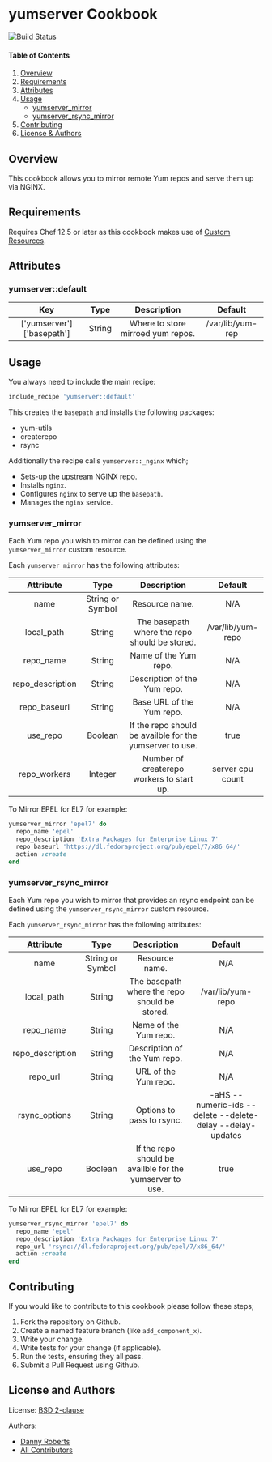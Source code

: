 # yumserver Cookbook
[![Build Status](https://travis-ci.org/kemra102/yumserver-cookbook.svg?branch=master)](https://travis-ci.org/kemra102/yumserver-cookbook)

#### Table of Contents

1. [Overview](#overview)
2. [Requirements](#requirements)
3. [Attributes](#attributes)
4. [Usage](#usage)
    * [yumserver_mirror](#yumserver_mirror)
    * [yumserver_rsync_mirror](#yumserver_rsync_mirror)
5. [Contributing](#contributing)
6. [License & Authors](#license-and-authors)

## Overview

This cookbook allows you to mirror remote Yum repos and serve them up via NGINX.

## Requirements

Requires Chef 12.5 or later as this cookbook makes use of [Custom Resources](https://www.chef.io/blog/2015/10/08/chef-client-12-5-released/).

## Attributes

### yumserver::default
| Key                       | Type    | Description                                | Default          |
|:-------------------------:|:-------:|:------------------------------------------:|:----------------:|
| ['yumserver']['basepath'] | String  | Where to store mirroed yum repos.          | /var/lib/yum-rep |

## Usage

You always need to include the main recipe:

```ruby
include_recipe 'yumserver::default'
```

This creates the `basepath` and installs the following packages:

* yum-utils
* createrepo
* rsync

Additionally the recipe calls `yumserver::_nginx` which;

* Sets-up the upstream NGINX repo.
* Installs `nginx`.
* Configures `nginx` to serve up the `basepath`.
* Manages the `nginx` service.

### yumserver_mirror

Each Yum repo you wish to mirror can be defined using the `yumserver_mirror` custom resource.

Each `yumserver_mirror` has the following attributes:

| Attribute        | Type             | Description                                              | Default           |
|:----------------:|:----------------:|:--------------------------------------------------------:|:-----------------:|
| name             | String or Symbol | Resource name.                                           | N/A               |
| local_path       | String           | The basepath where the repo should be stored.            | /var/lib/yum-repo |
| repo_name        | String           | Name of the Yum repo.                                    | N/A               |
| repo_description | String           | Description of the Yum repo.                             | N/A               |
| repo_baseurl     | String           | Base URL of the Yum repo.                                | N/A               |
| use_repo         | Boolean          | If the repo should be availble for the yumserver to use. | true              |
| repo_workers     | Integer          | Number of createrepo workers to start up.                | server cpu count  |

To Mirror EPEL for EL7 for example:

```ruby
yumserver_mirror 'epel7' do
  repo_name 'epel'
  repo_description 'Extra Packages for Enterprise Linux 7'
  repo_baseurl 'https://dl.fedoraproject.org/pub/epel/7/x86_64/'
  action :create
end
```

### yumserver_rsync_mirror

Each Yum repo you wish to mirror that provides an rsync endpoint can be defined using the `yumserver_rsync_mirror` custom resource.

Each `yumserver_rsync_mirror` has the following attributes:

| Attribute        | Type             | Description                                              | Default                                                    |
|:----------------:|:----------------:|:--------------------------------------------------------:|:----------------------------------------------------------:|
| name             | String or Symbol | Resource name.                                           | N/A                                                        |
| local_path       | String           | The basepath where the repo should be stored.            | /var/lib/yum-repo                                          |
| repo_name        | String           | Name of the Yum repo.                                    | N/A                                                        |
| repo_description | String           | Description of the Yum repo.                             | N/A                                                        |
| repo_url         | String           | URL of the Yum repo.                                     | N/A                                                        |
| rsync_options    | String           | Options to pass to rsync.                                | -aHS --numeric-ids --delete --delete-delay --delay-updates |
| use_repo         | Boolean          | If the repo should be availble for the yumserver to use. | true                                                       |

To Mirror EPEL for EL7 for example:

```ruby
yumserver_rsync_mirror 'epel7' do
  repo_name 'epel'
  repo_description 'Extra Packages for Enterprise Linux 7'
  repo_url 'rsync://dl.fedoraproject.org/pub/epel/7/x86_64/'
  action :create
end
```

## Contributing

If you would like to contribute to this cookbook please follow these steps;

1. Fork the repository on Github.
2. Create a named feature branch (like `add_component_x`).
3. Write your change.
4. Write tests for your change (if applicable).
5. Run the tests, ensuring they all pass.
6. Submit a Pull Request using Github.

## License and Authors

License: [BSD 2-clause](https://tldrlegal.com/license/bsd-2-clause-license-\(freebsd\))

Authors:

  * [Danny Roberts](https://github.com/kemra102)
  * [All Contributors](https://github.com/kemra102/yumserver-cookbook/graphs/contributors)
